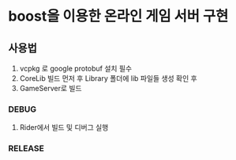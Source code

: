 ﻿# boost을 이용한 온라인 게임 서버 구현

## 사용법
1. vcpkg 로 google protobuf 설치 필수 
2. CoreLib 빌드 먼저 후 Library 폴더에 lib 파일들 생성 확인 후 
3. GameServer로 빌드

### DEBUG

1. Rider에서 빌드 및 디버그 실행

### RELEASE